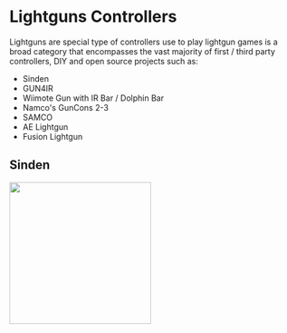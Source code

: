 # Lightguns Controllers

Lightguns are special type of controllers use to play lightgun games is a broad category that encompasses the vast majority of first / third party controllers, DIY and open source projects such as:

- Sinden
- GUN4IR
- Wiimote Gun with IR Bar / Dolphin Bar
- Namco's GunCons 2-3
- SAMCO
- AE Lightgun
- Fusion Lightgun

## Sinden

<img src="../../wiki_images/controllers/sinden-lightgun.png" width="250">

